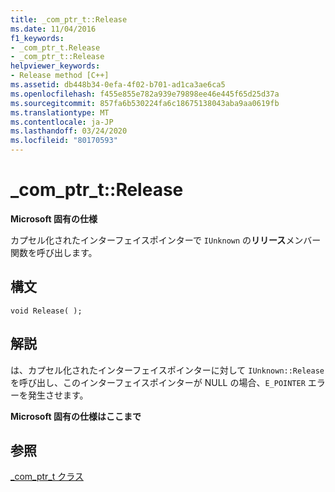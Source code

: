 ```yaml
---
title: _com_ptr_t::Release
ms.date: 11/04/2016
f1_keywords:
- _com_ptr_t.Release
- _com_ptr_t::Release
helpviewer_keywords:
- Release method [C++]
ms.assetid: db448b34-0efa-4f02-b701-ad1ca3ae6ca5
ms.openlocfilehash: f455e855e782a939e79898ee46e445f65d25d37a
ms.sourcegitcommit: 857fa6b530224fa6c18675138043aba9aa0619fb
ms.translationtype: MT
ms.contentlocale: ja-JP
ms.lasthandoff: 03/24/2020
ms.locfileid: "80170593"
---
```

# <a name="_com_ptr_trelease"></a>_com_ptr_t::Release

**Microsoft 固有の仕様**

カプセル化されたインターフェイスポインターで `IUnknown` の**リリース**メンバー関数を呼び出します。

## <a name="syntax"></a>構文

```
void Release( );
```

## <a name="remarks"></a>解説

は、カプセル化されたインターフェイスポインターに対して `IUnknown::Release` を呼び出し、このインターフェイスポインターが NULL の場合、`E_POINTER` エラーを発生させます。

**Microsoft 固有の仕様はここまで**

## <a name="see-also"></a>参照

[_com_ptr_t クラス](../cpp/com-ptr-t-class.md)
